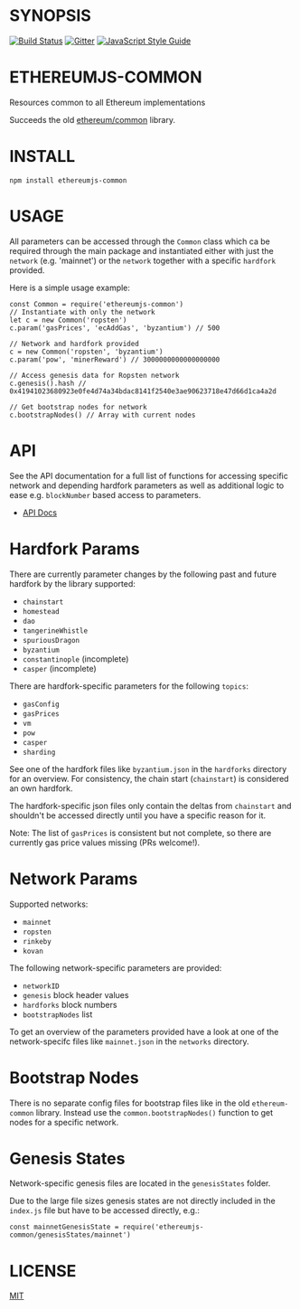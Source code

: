 # SYNOPSIS

[![Build Status](https://travis-ci.org/ethereumjs/ethereumjs-common.svg?branch=master)](https://travis-ci.org/ethereumjs/ethereumjs-common)
[![Gitter](https://img.shields.io/gitter/room/ethereum/ethereumjs.svg?style=flat-square)]()
[![JavaScript Style Guide](https://img.shields.io/badge/code_style-standard-brightgreen.svg)](https://standardjs.com) 

# ETHEREUMJS-COMMON
Resources common to all Ethereum implementations

Succeeds the old [ethereum/common](https://github.com/ethereumjs/common/) library.

# INSTALL
`npm install ethereumjs-common`

# USAGE

All parameters can be accessed through the ``Common`` class which ca be required through the
main package and instantiated either with just the ``network`` (e.g. 'mainnet') or the ``network``
together with a specific ``hardfork`` provided.

Here is a simple usage example:

```
const Common = require('ethereumjs-common')
// Instantiate with only the network
let c = new Common('ropsten')
c.param('gasPrices', 'ecAddGas', 'byzantium') // 500

// Network and hardfork provided
c = new Common('ropsten', 'byzantium')
c.param('pow', 'minerReward') // 3000000000000000000

// Access genesis data for Ropsten network
c.genesis().hash // 0x41941023680923e0fe4d74a34bdac8141f2540e3ae90623718e47d66d1ca4a2d

// Get bootstrap nodes for network
c.bootstrapNodes() // Array with current nodes
```

# API

See the API documentation for a full list of functions for accessing specific network and
depending hardfork parameters as well as additional logic to ease e.g. ``blockNumber`` based
access to parameters.

- [API Docs](./docs/index.md)


# Hardfork Params

There are currently parameter changes by the following past and future hardfork by the
library supported:

- ``chainstart``
- ``homestead``
- ``dao``
- ``tangerineWhistle``
- ``spuriousDragon``
- ``byzantium``
- ``constantinople`` (incomplete)
- ``casper`` (incomplete)


There are hardfork-specific parameters for the following ``topics``:

- ``gasConfig``
- ``gasPrices``
- ``vm``
- ``pow``
- ``casper``
- ``sharding``

See one of the hardfork files like ``byzantium.json`` in the ``hardforks`` directory
for an overview. For consistency, the chain start (``chainstart``) is considered an own 
hardfork.

The hardfork-specific json files only contain the deltas from ``chainstart`` and
shouldn't be accessed directly until you have a specific reason for it.

Note: The list of ``gasPrices`` is consistent but not complete, so there are currently
gas price values missing (PRs welcome!).

# Network Params

Supported networks:

- ``mainnet``
- ``ropsten``
- ``rinkeby``
- ``kovan``

The following network-specific parameters are provided:

- ``networkID``
- ``genesis`` block header values
- ``hardforks`` block numbers
- ``bootstrapNodes`` list

To get an overview of the parameters provided have a look at one of the network-specifc
files like ``mainnet.json`` in the ``networks`` directory.

# Bootstrap Nodes

There is no separate config files for bootstrap files like in the old ``ethereum-common`` library.
Instead use the ``common.bootstrapNodes()`` function to get nodes for a specific network.

# Genesis States

Network-specific genesis files are located in the ``genesisStates`` folder.

Due to the large file sizes genesis states are not directly included in the ``index.js`` file
but have to be accessed directly, e.g.:

```
const mainnetGenesisState = require('ethereumjs-common/genesisStates/mainnet')
```

# LICENSE
[MIT](https://opensource.org/licenses/MIT)
